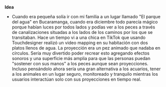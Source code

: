 **Idea**

* Cuando era pequeña solía ir con mi familia a un lugar llamado "El parque del agua" en Bucaramanga, cuando era diciembre todo parecía mágico porque habían luces por todos lados y podías ver a los peces a través de canalizaciones situadas a los lados de los caminos por los que se transitaban. Hace un tiempo vi a una chica en TikTok que usando Touchdesigner realizó un video mapping en su habitación con dos platos llenos de agua. La proyección era un pez animado que nadaba en círculos. Sería muy divertido poder recrear esto agregando efectos sonoros y una superficie más amplia para que las personas puedan "sostener con sus manos" a los peces aunque sean proyecciones. Incluso pensándolo ahora sería una gran alternativa a los acuarios, tener a los animales en un lugar seguro, monitoreado y tranquilo mientras los usuarios interactúan solo con sus proyecciones en tiempo real.

